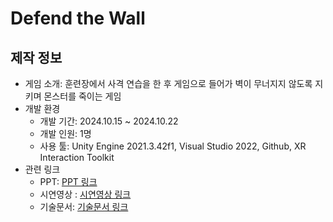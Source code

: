 # Defend the Wall

## 제작 정보
- 게임 소개: 훈련장에서 사격 연습을 한 후 게임으로 들어가 벽이 무너지지 않도록 지키며 몬스터를 죽이는 게임
- 개발 환경
  - 개발 기간: 2024.10.15 ~ 2024.10.22
  - 개발 인원: 1명
  - 사용 툴: Unity Engine 2021.3.42f1, Visual Studio 2022, Github, XR Interaction Toolkit
- 관련 링크
  - PPT: [PPT 링크](https://drive.google.com/file/d/1o4l9mwG7VDSvARfMYQbrglG1LPcGx31m/view?usp=drive_link)
  - 시연영상 : [시연영상 링크](https://youtu.be/_bCkvu3C9yQ)
  - 기술문서: [기술문서 링크](https://docs.google.com/document/d/16EBHZDrbj7ti4WugMRHcCfapSaJBJifqoi-YdG9XUEk/edit?usp=drive_link)
 
